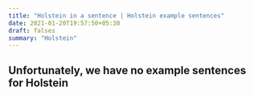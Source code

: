 ```yaml
---
title: "Holstein in a sentence | Holstein example sentences"
date: 2021-01-20T19:57:50+05:30
draft: falses
summary: "Holstein"
---
```

## Unfortunately, we have no example sentences for Holstein                 
